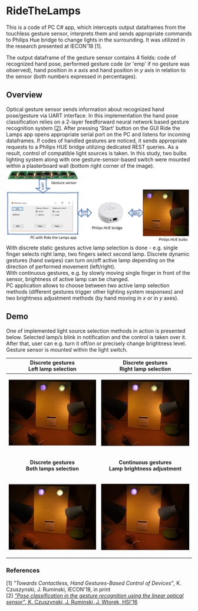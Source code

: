 # RideTheLamps

This is a code of PC C# app, which intercepts output dataframes from the touchless gesture sensor, interprets them and sends appropriate commands to Philips Hue bridge to change lights in the surrounding. It was utilized in the research presented at IECON'18 [1].

The output dataframe of the gesture sensor contains 4 fields: code of recognized hand pose, performed gesture code (or 'emp' if no gesture was observed), hand position in _x_ axis and hand position in _y_ axis in relation to the sensor (both numbers expressed in percentages).

## Overview
Optical gesture sensor sends information about recognized hand pose/gesture via UART interface. In this implementation the hand pose classification relies on a 2-layer feedforward neural network based gesture recognition system [[2]](https://ieeexplore.ieee.org/abstract/document/8004989/). After pressing 'Start' button on the GUI Ride the Lamps app opens appropriate serial port on the PC and listens for incoming dataframes. If codes of handled gestures are noticed, it sends appropriate requests to a Philips HUE bridge utilizing dedicated REST queries. As a result, control of compatible light sources is taken. In this study, two bulbs lighting system along with one gesture-sensor-based switch were mounted within a plasterboard wall (bottom right corner of the image).
![Overview image](./sources/schemeRtL2.png)
With discrete static gestures active lamp selection is done - e.g. single finger selects right lamp, two fingers select second lamp. Discrete dynamic gestures (hand swipes) can turn on/off active lamp depending on the direction of performed movement (left/right). </br>
With continuous gestures, e.g. by slowly moving single finger in front of the sensor, brightness of active lamp can be changed.
</br>
PC application allows to choose between two active lamp selection methods (different gestures trigger other lighting system responses) and two brightness adjustment methods (by hand moving in _x_ or in _y_ axes).

## Demo
One of implemented light source selection methods in action is presented below. Selected lamp/s blink in notification and the control is taken over it. After that, user can e.g. turn it off/on or precisely change brightness level. Gesture sensor is mounted within the light switch.

| Discrete gestures </br> Left lamp selection |   Discrete gestures </br> Right lamp selection  |
|----------------|----------------|
| <p align="center"><img src="./sources/Lsel.gif"></p> | <p align="center"><img src="./sources/Rsel.gif"></p>  |
| <p align="center">__Discrete gestures </br> Both lamps selection__</p> |   <p align="center">__Continuous gestures </br> Lamp brightness adjustment__ </p>|
| <p align="center"><img src="./sources/Bsel.gif"></p>  | <p align="center"><img src="./sources/cont.gif"></p>  |

### References
[1] *"Towards Contactless, Hand Gestures-Based Control of Devices"*, K. Czuszynski, J. Ruminski, IECON'18, in print  
[2] [*"Pose classification in the gesture recognition using the linear optical sensor"*, K. Czuszynski, J. Ruminski, J. Wtorek, HSI'16](https://ieeexplore.ieee.org/abstract/document/8004989/)
